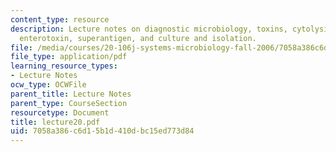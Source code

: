 ```yaml
---
content_type: resource
description: Lecture notes on diagnostic microbiology, toxins, cytolysins, A-B toxin,
  enterotoxin, superantigen, and culture and isolation.
file: /media/courses/20-106j-systems-microbiology-fall-2006/7058a386c6d15b1d410dbc15ed773d84_lecture20.pdf
file_type: application/pdf
learning_resource_types:
- Lecture Notes
ocw_type: OCWFile
parent_title: Lecture Notes
parent_type: CourseSection
resourcetype: Document
title: lecture20.pdf
uid: 7058a386-c6d1-5b1d-410d-bc15ed773d84
---
```

